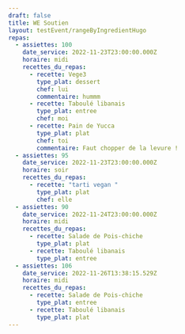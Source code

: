 ```yaml
---
draft: false
title: WE Soutien
layout: testEvent/rangeByIngredientHugo
repas:
  - assiettes: 100
    date_service: 2022-11-23T23:00:00.000Z
    horaire: midi
    recettes_du_repas:
      - recette: Vege3
        type_plat: dessert
        chef: lui
        commentaire: hummm
      - recette: Taboulé libanais
        type_plat: entree
        chef: moi
      - recette: Pain de Yucca
        type_plat: plat
        chef: toi
        commentaire: Faut chopper de la levure !
  - assiettes: 95
    date_service: 2022-11-23T23:00:00.000Z
    horaire: soir
    recettes_du_repas:
      - recette: "tarti vegan "
        type_plat: plat
        chef: elle
  - assiettes: 90
    date_service: 2022-11-24T23:00:00.000Z
    horaire: midi
    recettes_du_repas:
      - recette: Salade de Pois-chiche
        type_plat: plat
      - recette: Taboulé libanais
        type_plat: entree
  - assiettes: 106
    date_service: 2022-11-26T13:38:15.529Z
    horaire: midi
    recettes_du_repas:
      - recette: Salade de Pois-chiche
        type_plat: entree
      - recette: Taboulé libanais
        type_plat: plat
---
```

